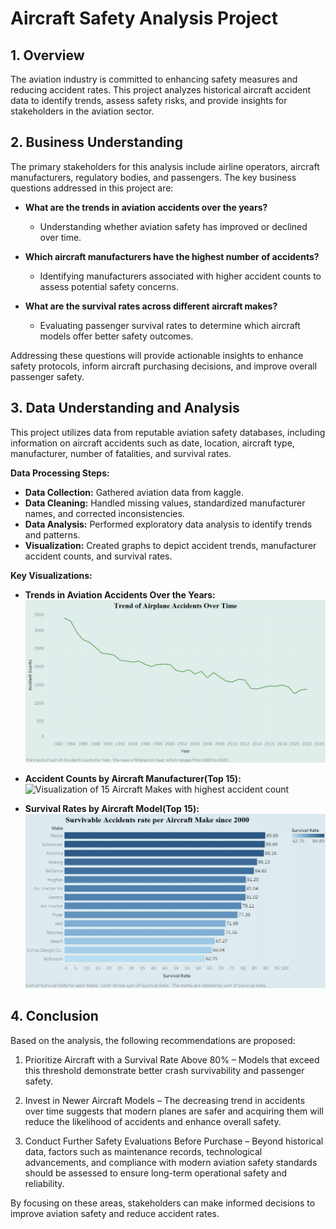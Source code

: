 # Aircraft Safety Analysis Project

## 1. Overview

The aviation industry is committed to enhancing safety measures and reducing accident rates. This project analyzes historical aircraft accident data to identify trends, assess safety risks, and provide insights for stakeholders in the aviation sector.

## 2. Business Understanding

The primary stakeholders for this analysis include airline operators, aircraft manufacturers, regulatory bodies, and passengers. The key business questions addressed in this project are:

- **What are the trends in aviation accidents over the years?**
  - Understanding whether aviation safety has improved or declined over time.

- **Which aircraft manufacturers have the highest number of accidents?**
  - Identifying manufacturers associated with higher accident counts to assess potential safety concerns.

- **What are the survival rates across different aircraft makes?**
  - Evaluating passenger survival rates to determine which aircraft models offer better safety outcomes.

Addressing these questions will provide actionable insights to enhance safety protocols, inform aircraft purchasing decisions, and improve overall passenger safety.

## 3. Data Understanding and Analysis

This project utilizes data from reputable aviation safety databases, including information on aircraft accidents such as date, location, aircraft type, manufacturer, number of fatalities, and survival rates.

**Data Processing Steps:**

- **Data Collection:** Gathered aviation data from kaggle.
- **Data Cleaning:** Handled missing values, standardized manufacturer names, and corrected inconsistencies.
- **Data Analysis:** Performed exploratory data analysis to identify trends and patterns.
- **Visualization:** Created graphs to depict accident trends, manufacturer accident counts, and survival rates.

**Key Visualizations:**

- **Trends in Aviation Accidents Over the Years:**
  ![Visualization of Accidents Trend over the years](images/trend.png)

- **Accident Counts by Aircraft Manufacturer(Top 15):**
  ![Visualization of 15  Aircraft Makes with highest accident count](images/accidents_count.png.png)

- **Survival Rates by Aircraft Model(Top 15):**
  ![Visualization of Aircraft Makes Survival Rates](images/survive.png)

## 4. Conclusion

Based on the analysis, the following recommendations are proposed:

1. Prioritize Aircraft with a Survival Rate Above 80% – Models that exceed this threshold demonstrate better crash survivability and passenger safety.

2. Invest in Newer Aircraft Models – The decreasing trend in accidents over time suggests that modern planes are safer and acquiring them will reduce the likelihood of accidents and enhance overall safety.

3. Conduct Further Safety Evaluations Before Purchase – Beyond historical data, factors such as maintenance records, technological advancements, and compliance with modern aviation safety standards should be assessed to ensure long-term operational safety and reliability.

By focusing on these areas, stakeholders can make informed decisions to improve aviation safety and reduce accident rates.
